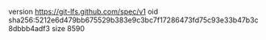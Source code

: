 version https://git-lfs.github.com/spec/v1
oid sha256:5212e6d479bb675529b383e9c3bc7f17286473fd75c93e33b47b3c8dbbb4adf3
size 8590
